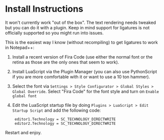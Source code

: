 
# Install Instructions

It won't currently work "out of the box". The text rendering needs tweaked but you can do it with a plugin. Keep in mind support for ligatures is not officially supported so you might run into issues.

This is the easiest way I know (without recompiling) to get ligatures to work in Notepad++:



1. Install a recent version of Fira Code (use either the normal font or the retina as those are the only ones that seem to work).
2. Install LuaScript via the Plugin Manager (you can also use PythonScript if you are more comfortable with it or want to use a 10 ton hammer).
3. Select the font via `Settings > Style Configurator > Global Styles > Global Override`. Select "Fira Code" for the font style and turn on `Enable global font`
4. Edit the LuaScript startup file by doing `Plugins > LuaScript > Edit Startup Script` and add the following code:

    	editor1.Technology = SC_TECHNOLOGY_DIRECTWRITE
    	editor2.Technology = SC_TECHNOLOGY_DIRECTWRITE

Restart and enjoy.